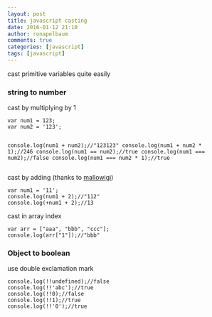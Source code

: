 ```yaml
---
layout: post
title: javascript casting
date: 2016-01-12 21:10
author: ronapelbaum
comments: true
categories: [javascript]
tags: [javascript]
---
```

cast primitive variables quite easily
<h3>string to number</h3>
cast by multiplying by 1
<pre><code>var num1 = 123;
var num2 = '123';

console.log(num1 + num2);//"123123"
console.log(num1 + num2 * 1);//246
console.log(num1 == num2);//true
console.log(num1 === num2);//false
console.log(num1 === num2 * 1);//true
</code></pre>
cast by adding (thanks to <a href="https://coderwall.com/mallowigi" target="_blank">mallowigi</a>)
<pre><code>var num1 = '11';
console.log(num1 + 2);//"112"
console.log(+num1 + 2);//13
</code></pre>
cast in array index
<pre><code>var arr = ["aaa", "bbb", "ccc"];
console.log(arr["1"]);//"bbb"
</code></pre>
<h3>Object to boolean</h3>
use double exclamation mark
<pre><code>console.log(!!undefined);//false
console.log(!!'abc');//true
console.log(!!0);//false
console.log(!!1);//true
console.log(!!'0');//true</code></pre>

